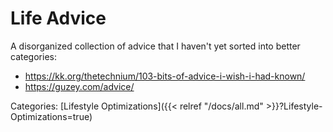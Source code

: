 # Life Advice

A disorganized collection of advice that I haven't yet sorted into better
categories:

 - https://kk.org/thetechnium/103-bits-of-advice-i-wish-i-had-known/
 - https://guzey.com/advice/

Categories: [Lifestyle Optimizations]({{< relref "/docs/all.md" >}}?Lifestyle-Optimizations=true)
